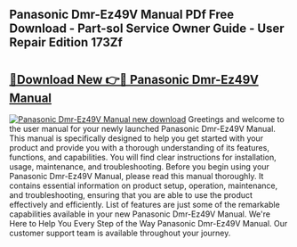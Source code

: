 ## Panasonic Dmr-Ez49V Manual PDf Free Download - Part-soI Service Owner Guide - User Repair Edition 173Zf

# <h2><a href="http://cf20331.oget.top/?id=Panasonic+Dmr-Ez49V+Manual">🔗Download New 👉🔴 Panasonic Dmr-Ez49V Manual</a></h2>

[![Panasonic Dmr-Ez49V Manual new download](https://i.imgur.com/5g1atiW.png)](http://cf20331.oget.top/?id=Panasonic+Dmr-Ez49V+Manual)
Greetings and welcome to the user manual for your newly launched Panasonic Dmr-Ez49V Manual. This manual is specifically designed to help you get started with your product and provide you with a thorough understanding of its features, functions, and capabilities. You will find clear instructions for installation, usage, maintenance, and troubleshooting. Before you begin using your Panasonic Dmr-Ez49V Manual, please read this manual thoroughly. It contains essential information on product setup, operation, maintenance, and troubleshooting, ensuring that you are able to use the product effectively and efficiently. List of features are just some of the remarkable capabilities available in your new Panasonic Dmr-Ez49V Manual. We're Here to Help You Every Step of the Way Panasonic Dmr-Ez49V Manual. Our customer support team is available throughout your journey.
